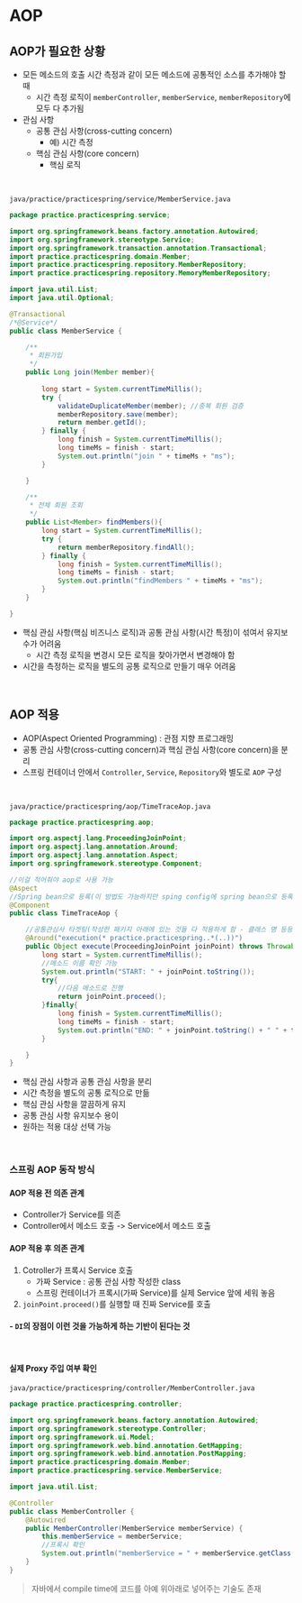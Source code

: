 # AOP

## AOP가 필요한 상황
- 모든 메소드의 호출 시간 측정과 같이 모든 메소드에 공통적인 소스를 추가해야 할 때
	+ 시간 측정 로직이 `memberController`, `memberService`, `memberRepository`에 모두 다 추가됨
- 관심 사항
	+ 공통 관심 사항(cross-cutting concern)
		* 예) 시간 측정
	+ 핵심 관심 사항(core concern)
		* 핵심 로직


<br/>

`java/practice/practicespring/service/MemberService.java`

```java
package practice.practicespring.service;

import org.springframework.beans.factory.annotation.Autowired;
import org.springframework.stereotype.Service;
import org.springframework.transaction.annotation.Transactional;
import practice.practicespring.domain.Member;
import practice.practicespring.repository.MemberRepository;
import practice.practicespring.repository.MemoryMemberRepository;

import java.util.List;
import java.util.Optional;

@Transactional
/*@Service*/
public class MemberService {

    /**
     * 회원가입
     */
    public Long join(Member member){
       
        long start = System.currentTimeMillis();
        try {
            validateDuplicateMember(member); //중복 회원 검증
            memberRepository.save(member);
            return member.getId();
        } finally {
            long finish = System.currentTimeMillis();
            long timeMs = finish - start;
            System.out.println("join " + timeMs + "ms");
        }

    }

    /**
     * 전체 회원 조회
     */
    public List<Member> findMembers(){
        long start = System.currentTimeMillis();
        try {
            return memberRepository.findAll();
        } finally {
            long finish = System.currentTimeMillis();
            long timeMs = finish - start;
            System.out.println("findMembers " + timeMs + "ms");
        }
    }

}
```
- 핵심 관심 사항(핵심 비즈니스 로직)과 공통 관심 사항(시간 특정)이 섞여서 유지보수가 어려움
	+ 시간 측정 로직을 변경시 모든 로직을 찾아가면서 변경해야 함
- 시간을 측정하는 로직을 별도의 공통 로직으로 만들기 매우 어려움

<br/>

## AOP 적용
- AOP(Aspect Oriented Programming) : 관점 지향 프로그래밍
- 공통 관심 사항(cross-cutting concern)과 핵심 관심 사항(core concern)을 분리
- 스프링 컨테이너 안에서 `Controller`, `Service`, `Repository`와 별도로 `AOP` 구성

<br/>

`java/practice/practicespring/aop/TimeTraceAop.java`

```java
package practice.practicespring.aop;

import org.aspectj.lang.ProceedingJoinPoint;
import org.aspectj.lang.annotation.Around;
import org.aspectj.lang.annotation.Aspect;
import org.springframework.stereotype.Component;

//이걸 적어줘야 aop로 사용 가능
@Aspect
//Spring bean으로 등록(이 방법도 가능하지만 sping config에 spring bean으로 등록해서 사용하는 경우를 더 선호)
@Component
public class TimeTraceAop {

    //공통관심사 타겟팅(작성한 패키지 아래에 있는 것들 다 적용하게 함 - 클래스 명 등등 다 넣을 수 있음)
    @Around("execution(* practice.practicespring..*(..))")
    public Object execute(ProceedingJoinPoint joinPoint) throws Throwable {
        long start = System.currentTimeMillis();
        //메소드 이름 확인 가능
        System.out.println("START: " + joinPoint.toString());
        try{
            //다음 메소드로 진행
            return joinPoint.proceed();
        }finally{
            long finish = System.currentTimeMillis();
            long timeMs = finish - start;
            System.out.println("END: " + joinPoint.toString() + " " + timeMs + "ms");
        }

    }
}
```

- 핵심 관심 사항과 공통 관심 사항을 분리
- 시간 측정을 별도의 공통 로직으로 만듦
- 핵심 관심 사항을 깔끔하게 유지
- 공통 관심 사항 유지보수 용이
- 원하는 적용 대상 선택 가능

<br/>

### 스프링 AOP 동작 방식

#### AOP 적용 전 의존 관계
- Controller가 Service를 의존
- Controller에서 메소드 호출 -> Service에서 메소드 호출

#### AOP 적용 후 의존 관계
1. Cotroller가 프록시 Service 호출
	- 가짜 Service : 공통 관심 사항 작성한 class
	- 스프링 컨테이너가 프록시(가짜 Service)를 실제 Service 앞에 세워 놓음
2. `joinPoint.proceed()`를 실행할 때 진짜 Service를 호출
#### - `DI`의 장점이 이런 것을 가능하게 하는 기반이 된다는 것

<br/>

#### 실제 Proxy 주입 여부 확인

`java/practice/practicespring/controller/MemberController.java`

```java
package practice.practicespring.controller;

import org.springframework.beans.factory.annotation.Autowired;
import org.springframework.stereotype.Controller;
import org.springframework.ui.Model;
import org.springframework.web.bind.annotation.GetMapping;
import org.springframework.web.bind.annotation.PostMapping;
import practice.practicespring.domain.Member;
import practice.practicespring.service.MemberService;

import java.util.List;

@Controller
public class MemberController {
    @Autowired
    public MemberController(MemberService memberService) {
        this.memberService = memberService;
        //프록시 확인
        System.out.println("memberService = " + memberService.getClass());
    }
}
```

> 자바에서 compile time에 코드를 아예 위아래로 넣어주는 기술도 존재
